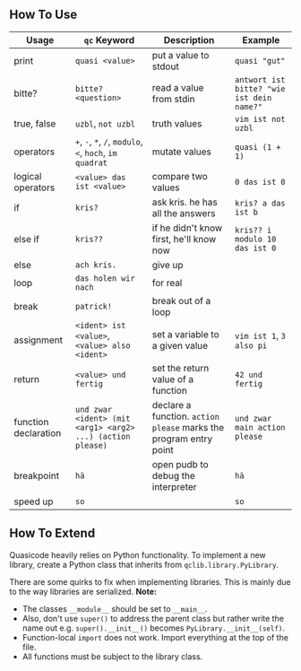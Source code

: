 ## How To Use

Usage | `qc` Keyword | Description | Example
---|---|---|---
print | `quasi <value>` | put a value to stdout | `quasi "gut"`
bitte? | `bitte? <question>` | read a value from stdin | `antwort ist bitte? "wie ist dein name?"`
true, false | `uzbl`, `not uzbl` | truth values | `vim ist not uzbl`
operators | `+`, `-`, `*`, `/`, `modulo`, `<`, `hoch`, `im quadrat` | mutate values | `quasi (1 + 1)`
logical operators | `<value> das ist <value>` | compare two values | `0 das ist 0`
if | `kris?` | ask kris. he has all the answers | `kris? a das ist b`
else if | `kris??` | if he didn't know first, he'll know now | `kris?? i modulo 10 das ist 0`
else | `ach kris.` | give up |
loop | `das holen wir nach` | for real |
break | `patrick!` | break out of a loop |
assignment | `<ident> ist <value>`, `<value> also <ident>` | set a variable to a given value | `vim ist 1`, `3 also pi`
return | `<value> und fertig` | set the return value of a function | `42 und fertig`
function declaration | `und zwar <ident> (mit <arg1> <arg2> ...) (action please)` | declare a function. `action please` marks the program entry point | `und zwar main action please`
breakpoint | `hä` | open pudb to debug the interpreter | `hä`
speed up | `so` |  | `so`

## How To Extend

Quasicode heavily relies on Python functionality. To implement a new library, create a Python class that inherits from `qclib.library.PyLibrary`.

There are some quirks to fix when implementing libraries. This is mainly due to the way libraries are serialized. **Note:**

- The classes `__module__` should be set to `__main__`.
- Also, don't use `super()` to address the parent class but rather write the name out e.g. `super().__init__()` becomes `PyLibrary.__init__(self)`.
- Function-local `import` does not work. Import everything at the top of the file.
- All functions must be subject to the library class.

